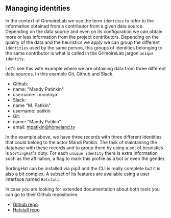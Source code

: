 ## Managing identities

In the context of GrimoireLab we use the term `identites` to refer to the information obtained from a
contributor from a given data source. Depending on the data source and even on its configuration we can
obtain more or less information from the project contributors. Depending on the quality of the data and
the heuristics we apply we can group the different `identities` used by the same person, this groups
of identities belonging to the same contributor is what is called in the GrimoireLab jargon `unique identity`.

Let's see this with example where we are obtaining data from three different data sources. In this example
Git, Github and Slack.

* Github:
 * name: "Mandy Patinkin"
 * username: i.montoya
* Slack:
 * name "M. Patikin"
 * username: patikin
* Git:
 * name: "Mandy Patikin"
 * email: mpatikin@homeland.tv

In the example above, we have three records with three different identities that could belong to the actor
Mandi Patikin. The task of maintaining the database with these records and to group them by using a set
of heuristics is `SortingHat`'s duty. For each `unique identity` there is extra information such as
the affiliation, a flag to mark this profile as a bot or even the gender.

SortingHat can be installed via pip3 and the CLI is really complete but it is also a bit complex. A subset
of its features are available using a user interface named `Hatstall`.

In case you are looking for extended documentation about both tools you can go to their Github repositories:
* [Github repo](https://github.com/chaoss/grimoirelab-sortinghat/blob/master/README.md).
* [Hatstall repo](https://github.com/chaoss/grimoirelab-hatstall/blob/master/README.md)
